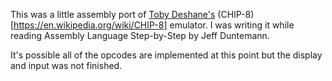
This was a little assembly port of [Toby Deshane's](http://www.hacsoft.com)
(CHIP-8)[https://en.wikipedia.org/wiki/CHIP-8] emulator. I was writing it while
reading Assembly Language Step-by-Step by Jeff Duntemann.

It's possible all of the opcodes are implemented at this point but the display
and input was not finished.

